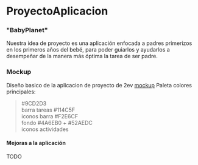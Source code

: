 # ProyectoAplicacion


### "BabyPlanet"
Nuestra idea de proyecto es una aplicación enfocada a padres primerizos en los primeros años del bebé, para poder guiarlos y ayudarlos a desempeñar de la manera más óptima la tarea de ser padre.

### Mockup
Diseño basico de la aplicacion de proyecto de 2ev [mockup](Mockup/)
Paleta colores principales:
> #9CD2D3<br> barra tareas
> #114C5F<br> iconos barra
> #F2E6CF<br> fondo
> #4A6EB0 + #52AEDC<br> iconos actividades

#### Mejoras a la aplicación
TODO
